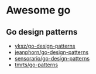 # Awesome go

## Go design patterns

 - [yksz/go-design-patterns](https://github.com/yksz/go-design-patterns)
 - [jeanphorn/go-design-patterns](https://github.com/jeanphorn/go-design-patterns)
 - [sensorario/go-design-patterns](https://github.com/sensorario/go-design-patterns)
 - [tmrts/go-patterns](https://github.com/tmrts/go-patterns)
